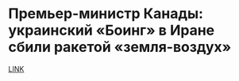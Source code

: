 # Премьер-министр Канады: украинский «Боинг» в Иране сбили ракетой «земля-воздух»



[LINK](https://varlamov.ru/3745496.html)